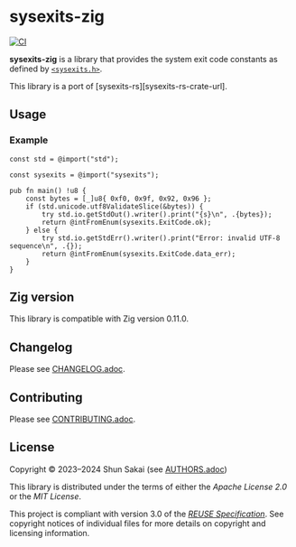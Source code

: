 <!--
SPDX-FileCopyrightText: 2023 Shun Sakai

SPDX-License-Identifier: Apache-2.0 OR MIT
-->

# sysexits-zig

[![CI][ci-badge]][ci-url]

**sysexits-zig** is a library that provides the system exit code constants as
defined by [`<sysexits.h>`].

This library is a port of [sysexits-rs][sysexits-rs-crate-url].

## Usage

### Example

```zig
const std = @import("std");

const sysexits = @import("sysexits");

pub fn main() !u8 {
    const bytes = [_]u8{ 0xf0, 0x9f, 0x92, 0x96 };
    if (std.unicode.utf8ValidateSlice(&bytes)) {
        try std.io.getStdOut().writer().print("{s}\n", .{bytes});
        return @intFromEnum(sysexits.ExitCode.ok);
    } else {
        try std.io.getStdErr().writer().print("Error: invalid UTF-8 sequence\n", .{});
        return @intFromEnum(sysexits.ExitCode.data_err);
    }
}
```

## Zig version

This library is compatible with Zig version 0.11.0.

## Changelog

Please see [CHANGELOG.adoc].

## Contributing

Please see [CONTRIBUTING.adoc].

## License

Copyright &copy; 2023&ndash;2024 Shun Sakai (see [AUTHORS.adoc])

This library is distributed under the terms of either the _Apache License 2.0_
or the _MIT License_.

This project is compliant with version 3.0 of the [_REUSE Specification_]. See
copyright notices of individual files for more details on copyright and
licensing information.

[ci-badge]: https://img.shields.io/github/actions/workflow/status/sorairolake/sysexits-zig/CI.yaml?branch=develop&label=CI&logo=github&style=for-the-badge
[ci-url]: https://github.com/sorairolake/sysexits-zig/actions?query=branch%3Adevelop+workflow%3ACI++
[`<sysexits.h>`]: https://man.openbsd.org/sysexits
[sysexits-rs]: https://crates.io/crates/sysexits
[CHANGELOG.adoc]: CHANGELOG.adoc
[CONTRIBUTING.adoc]: CONTRIBUTING.adoc
[AUTHORS.adoc]: AUTHORS.adoc
[_REUSE Specification_]: https://reuse.software/spec/

